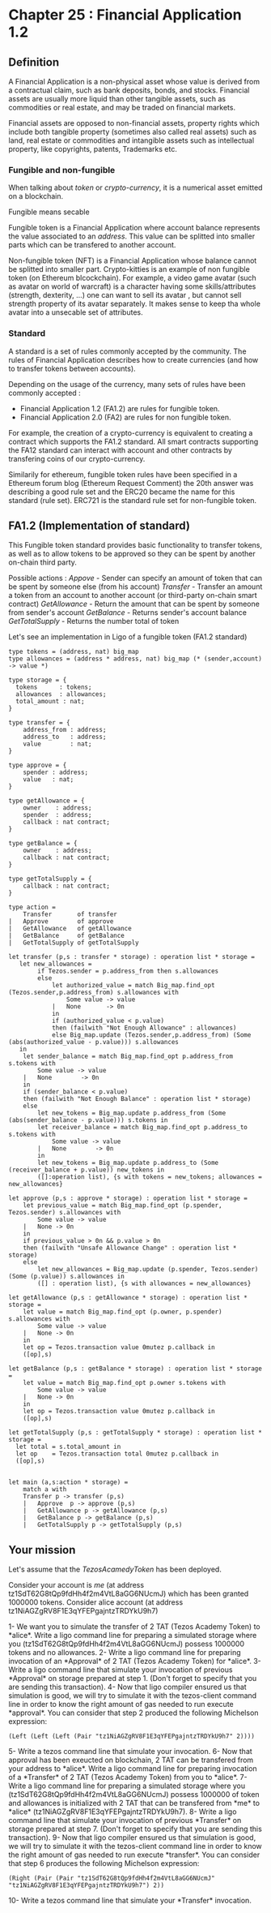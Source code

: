 # Chapter 25 : Financial Application 1.2

<dialog character="mechanics">Captain, why are you trying to change the part yourself? Just write a function on the terminal and send it to a droid.</dialog>

## Definition

A Financial Application is a non-physical asset whose value is derived from a contractual claim, such as bank deposits, bonds, and stocks. Financial assets are usually more liquid than other tangible assets, such as commodities or real estate, and may be traded on financial markets.

Financial assets are opposed to non-financial assets, property rights which include both tangible property (sometimes also called real assets) such as land, real estate or commodities and intangible assets such as intellectual property, like copyrights, patents, Trademarks etc.

### Fungible and non-fungible

When talking about _token_ or _crypto-currency_, it is a numerical asset emitted on a blockchain.

Fungible means secable

Fungible token is a Financial Application where account balance represents the value associated to an _address_. This value can be splitted into smaller parts which can be transfered to another account.

Non-fungible token (NFT) is a Financial Application whose balance cannot be splitted into smaller part. Crypto-kitties is an example of non fungible token (on Ethereum blcockchain). For example, a video game avatar (such as avatar on world of warcraft) is a character having some skills/attributes (strength, dexterity, ...) one can want to sell its avatar , but cannot sell strength property of its avatar separately. It makes sense to keep tha whole avatar into a unsecable set of attributes.

### Standard

A standard is a set of rules commonly accepted by the community.
The rules of Financial Application describes how to create currencies (and how to transfer tokens between accounts).

Depending on the usage of the currency, many sets of rules have been commonly accepted :

- Financial Application 1.2 (FA1.2) are rules for fungible token.
- Financial Application 2.0 (FA2) are rules for non fungible token.

For example, the creation of a crypto-currency is equivalent to creating a contract which supports the FA1.2 standard.
All smart contracts supporting the FA12 standard can interact with account and other contracts by transfering coins of our crypto-currency.

Similarily for ethereum, fungible token rules have been specified in a Ethereum forum blog (Ethereum Request Comment) the 20th answer was describing a good rule set and the ERC20 became the name for this standard (rule set).
ERC721 is the standard rule set for non-fungible token.

## FA1.2 (Implementation of standard)

This Fungible token standard provides basic functionality to transfer tokens, as well as to allow tokens to be approved so they can be spent by another on-chain third party.

Possible actions :
*Appove* - Sender can specify an amount of token that can be spent by someone else (from his account)
*Transfer* - Transfer an amount a token from an account to another account (or third-party on-chain smart contract)
*GetAllowance* - Return the amount that can be spent by someone from sender's account
*GetBalance* - Returns sender's account balance
*GetTotalSupply* - Returns the number total of token

Let's see an implementation in Ligo of a fungible token (FA1.2 standard)

```
type tokens = (address, nat) big_map
type allowances = (address * address, nat) big_map (* (sender,account) -> value *)

type storage = {
  tokens      : tokens;
  allowances  : allowances;
  total_amount : nat;
}

type transfer = {
	address_from : address;
	address_to   : address;
	value        : nat;
}

type approve = {
	spender : address;
	value   : nat;
}

type getAllowance = {
	owner    : address;
	spender  : address;
	callback : nat contract;
}

type getBalance = {
	owner    : address;
	callback : nat contract;
}

type getTotalSupply = {
	callback : nat contract;
}

type action =
  	Transfer       of transfer
|	Approve        of approve
|	GetAllowance   of getAllowance
|	GetBalance     of getBalance
|	GetTotalSupply of getTotalSupply

let transfer (p,s : transfer * storage) : operation list * storage =
   let new_allowances =
		if Tezos.sender = p.address_from then s.allowances
		else
			let authorized_value = match Big_map.find_opt (Tezos.sender,p.address_from) s.allowances with
				Some value -> value
			|	None       -> 0n
			in
			if (authorized_value < p.value)
			then (failwith "Not Enough Allowance" : allowances)
			else Big_map.update (Tezos.sender,p.address_from) (Some (abs(authorized_value - p.value))) s.allowances
   in
	let sender_balance = match Big_map.find_opt p.address_from s.tokens with
		Some value -> value
	|	None        -> 0n
	in
	if (sender_balance < p.value)
	then (failwith "Not Enough Balance" : operation list * storage)
	else
		let new_tokens = Big_map.update p.address_from (Some (abs(sender_balance - p.value))) s.tokens in
		let receiver_balance = match Big_map.find_opt p.address_to s.tokens with
			Some value -> value
		|	None        -> 0n
		in
		let new_tokens = Big_map.update p.address_to (Some (receiver_balance + p.value)) new_tokens in
		([]:operation list), {s with tokens = new_tokens; allowances = new_allowances}

let approve (p,s : approve * storage) : operation list * storage =
	let previous_value = match Big_map.find_opt (p.spender, Tezos.sender) s.allowances with
		Some value -> value
	|	None -> 0n
	in
	if previous_value > 0n && p.value > 0n
	then (failwith "Unsafe Allowance Change" : operation list * storage)
	else
		let new_allowances = Big_map.update (p.spender, Tezos.sender) (Some (p.value)) s.allowances in
		([] : operation list), {s with allowances = new_allowances}

let getAllowance (p,s : getAllowance * storage) : operation list * storage =
	let value = match Big_map.find_opt (p.owner, p.spender) s.allowances with
		Some value -> value
	|	None -> 0n
	in
	let op = Tezos.transaction value 0mutez p.callback in
	([op],s)

let getBalance (p,s : getBalance * storage) : operation list * storage =
	let value = match Big_map.find_opt p.owner s.tokens with
		Some value -> value
	|	None -> 0n
	in
	let op = Tezos.transaction value 0mutez p.callback in
	([op],s)

let getTotalSupply (p,s : getTotalSupply * storage) : operation list * storage =
  let total = s.total_amount in
  let op    = Tezos.transaction total 0mutez p.callback in
  ([op],s)


let main (a,s:action * storage) =
 	match a with
   	Transfer p -> transfer (p,s)
	|	Approve  p -> approve (p,s)
	|	GetAllowance p -> getAllowance (p,s)
	|	GetBalance p -> getBalance (p,s)
	|	GetTotalSupply p -> getTotalSupply (p,s)

```

## Your mission

Let's assume that the _TezosAcamedyToken_ has been deployed.

Consider your account is _me_ (at address tz1SdT62G8tQp9fdHh4f2m4VtL8aGG6NUcmJ) which has been granted 1000000 tokens.
Consider alice account (at address tz1NiAGZgRV8F1E3qYFEPgajntzTRDYkU9h7)

<!-- prettier-ignore -->1- We want you to simulate the transfer of 2 TAT (Tezos Academy Token) to *alice*. Write a ligo command line for preparing a simulated storage where you (tz1SdT62G8tQp9fdHh4f2m4VtL8aGG6NUcmJ) possess 1000000 tokens and no allowances.

<!-- prettier-ignore -->2- Write a ligo command line for preparing invocation of an *Approval* of 2 TAT (Tezos Academy Token) for *alice*.

<!-- prettier-ignore -->3- Write a ligo command line that simulate your invocation of previous *Approval* on storage prepared at step 1. (Don't forget to specify that you are sending this transaction).

<!-- prettier-ignore -->4- Now that ligo compiler ensured us that simulation is good, we will try to simulate it with the tezos-client command line in order to know the right amount of gas needed to run execute *approval*. You can consider that step 2 produced the following Michelson expression:

```
(Left (Left (Left (Pair "tz1NiAGZgRV8F1E3qYFEPgajntzTRDYkU9h7" 2))))
```

<!-- prettier-ignore -->5- Write a tezos command line that simulate your invocation.

<!-- prettier-ignore -->6- Now that approval has been exeucted on blockchain, 2 TAT can be transfered from your address to *alice*. Write a ligo command line for preparing invocation of a *Transfer* of 2 TAT (Tezos Academy Token) from you to *alice*.

<!-- prettier-ignore -->7- Write a ligo command line for preparing a simulated storage where you (tz1SdT62G8tQp9fdHh4f2m4VtL8aGG6NUcmJ) possess 1000000 of token and allowances is initialized with 2 TAT that can be transfered from *me* to *alice* (tz1NiAGZgRV8F1E3qYFEPgajntzTRDYkU9h7).

<!-- prettier-ignore -->8- Write a ligo command line that simulate your invocation of previous *Transfer* on storage prepared at step 7. (Don't forget to specify that you are sending this transaction).

<!-- prettier-ignore -->9- Now that ligo compiler ensured us that simulation is good, we will try to simulate it with the tezos-client command line in order to know the right amount of gas needed to run execute *transfer*. You can consider that step 6 produces the following Michelson expression:

```
(Right (Pair (Pair "tz1SdT62G8tQp9fdHh4f2m4VtL8aGG6NUcmJ" "tz1NiAGZgRV8F1E3qYFEPgajntzTRDYkU9h7") 2))
```

<!-- prettier-ignore -->10- Write a tezos command line that simulate your *Transfer* invocation.
